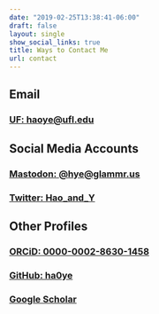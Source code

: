```yaml
---
date: "2019-02-25T13:38:41-06:00"
draft: false
layout: single
show_social_links: true
title: Ways to Contact Me
url: contact
---
```


## Email

### [UF: haoye@ufl.edu](mailto:haoye@ufl.edu)

## Social Media Accounts

### [Mastodon: @hye@glammr.us](https://glammr.us/@hye/)

### [Twitter: Hao_and_Y](https://twitter.com/Hao_and_Y)

## Other Profiles

### [ORCiD: 0000-0002-8630-1458](http://orcid.org/0000-0002-8630-1458)

### [GitHub: ha0ye](https://github.com/ha0ye/haoye.us)

### [Google Scholar](https://scholar.google.com/citations?user=8hToXlwAAAAJ&hl=en)

